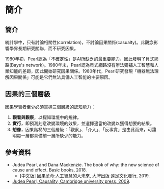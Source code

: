 # 簡介

## 簡介

統計學中，只有討論相關性\(correlation\)，不討論因果關係\(casualty\)。此觀念影響學界長期研究關聯，而不研究因果。

1980年初，Pearl認為「不確定性」是AI所缺乏的最重要能力，因此發明了貝式網路\(Baye's network\)。1980年末，Pearl認為貝式網路沒有辦法彌補人工智慧和人類知能的差距，因此開始研究因果關係。1980年代，Pearl研究發現「機器無法理解因果關係」可能是它們無法具備人工智能的主要原因。

## 因果的三個層級

因果學習者至少必須掌握三個層級的認知能力：

1. **觀看與觀察**，以探知環境中的規律。
2. **實行**，即預測刻意改變環境的效果，並選擇適當的改變以獲得想要的結果。
3. **想像**，因果階梯的三個層級：「觀察」、「介入」、「反事實」是由此而來，可證明每一層都具備前一層所缺少的能力。

## 參考資料

* Judea Pearl, and Dana Mackenzie. The book of why: the new science of cause and effect. Basic books, 2018.
  * \[中文版\] 因果革命:人工智慧的大未來, 大牌出版 遠足文化發行, 2019.
* [Judea Pearl, Causality, Cambridge university press, 2009](http://bayes.cs.ucla.edu/BOOK-2K/).



